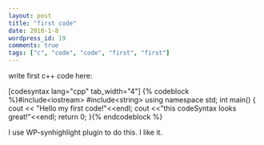 ```yaml
---
layout: post
title: "first code"
date: 2010-1-8
wordpress_id: 19
comments: true
tags: ["c", "code", "code", "first", "first"]
---
```

<meta name="_edit_last" content="1" />
<meta name="views" content="1079" />
write first c++ code here:

[codesyntax lang="cpp" tab_width="4"]
{% codeblock %}#include&lt;iostream&gt;
#include&lt;string&gt;
using namespace std;
int main()
{
	cout &lt;&lt; "Hello my first code!"&lt;&lt;endl;
	cout &lt;&lt;"this codeSyntax looks great!"&lt;&lt;endl;
	return 0;
}{% endcodeblock %}


I use WP-synhighlight plugin to do this. I like it.
